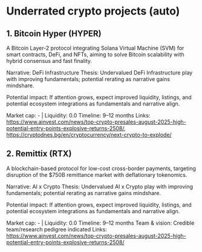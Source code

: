 # Underrated crypto projects (auto)

## 1. Bitcoin Hyper (HYPER)
A Bitcoin Layer-2 protocol integrating Solana Virtual Machine (SVM) for smart contracts, DeFi, and NFTs, aiming to solve Bitcoin scalability with hybrid consensus and fast finality.

Narrative: DeFi Infrastructure
Thesis: Undervalued DeFi Infrastructure play with improving fundamentals; potential rerating as narrative gains mindshare.

Potential impact: If attention grows, expect improved liquidity, listings, and potential ecosystem integrations as fundamentals and narrative align.

Market cap: - | Liquidity: 0.0
Timeline: 9–12 months
Links: https://www.ainvest.com/news/top-crypto-presales-august-2025-high-potential-entry-points-explosive-returns-2508/, https://cryptodnes.bg/en/cryptocurrency/next-crypto-to-explode/

## 2. Remittix (RTX)
A blockchain-based protocol for low-cost cross-border payments, targeting disruption of the $750B remittance market with deflationary tokenomics.

Narrative: AI x Crypto
Thesis: Undervalued AI x Crypto play with improving fundamentals; potential rerating as narrative gains mindshare.

Potential impact: If attention grows, expect improved liquidity, listings, and potential ecosystem integrations as fundamentals and narrative align.

Market cap: - | Liquidity: 0.0
Timeline: 9–12 months
Team & vision: Credible team/research pedigree indicated
Links: https://www.ainvest.com/news/top-crypto-presales-august-2025-high-potential-entry-points-explosive-returns-2508/
